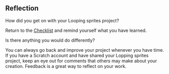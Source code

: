 ## Reflection
How did you get on with your Looping sprites project? 

Return to the [Checklist](https://learning-admin.raspberrypi.org/en/projects/looping-sprites/1) and remind yourself what you have learned.

Is there anything you would do differently? 

You can always go back and improve your project whenever you have time. If you have a Scratch account and have shared your Lopping sprites project, keep an eye out for comments that others may make about your creation. Feedback is a great way to reflect on your work.
